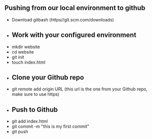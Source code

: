 ## Pushing from our local environment to github
- Download gitbash (https//git.scm.com/downloads)
- ## Work with your configured environment
- mkdir website
- cd website
- git init
- touch index.html
- ## Clone your Github repo
- git remote add origin URL (this url is the one from your Github repo, make sure to use https)
- ## Push to Github
- git add index.html
- git commit -m "this is my first commit"
- git push
